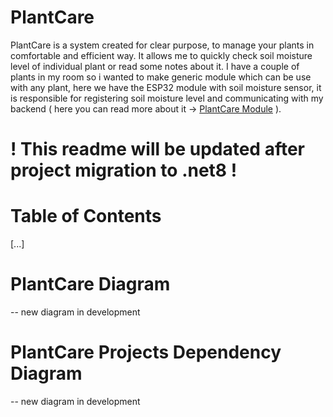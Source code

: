 # PlantCare
PlantCare is a system created for clear purpose, to manage your plants in comfortable and efficient way.
It allows me to quickly check soil moisture level of individual plant or read some notes about it.
I have a couple of plants in my room so i wanted to make generic module which can be use with any plant, here we have 
the ESP32 module with soil moisture sensor, it is responsible for registering soil moisture level and communicating with 
my backend ( here you can read more about it -> [PlantCare Module](https://github.com/ArekStasko/PlantCare_Module) ). 

# ! This readme will be updated after project migration to .net8 !

# Table of Contents 
[...]

# PlantCare Diagram
-- new diagram in development

# PlantCare Projects Dependency Diagram
-- new diagram in development